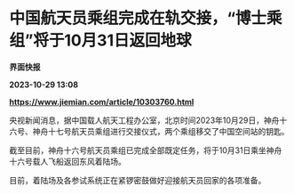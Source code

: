# 中国航天员乘组完成在轨交接，“博士乘组”将于10月31日返回地球
**界面快报**

**2023-10-29 13:08**

**https://www.jiemian.com/article/10303760.html**

央视新闻消息，据中国载人航天工程办公室，北京时间2023年10月29日，神舟十六号、神舟十七号航天员乘组进行交接仪式，两个乘组移交了中国空间站的钥匙。

截至目前，神舟十六号航天员乘组已完成全部既定任务，将于10月31日乘坐神舟十六号载人飞船返回东风着陆场。

目前，着陆场及各参试系统正在紧锣密鼓做好迎接航天员回家的各项准备。